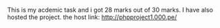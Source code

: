 This is my acdemic task and i got 28 marks out of 30 marks.
I have also hosted the project.
the host link: http://phpproject1.000.pe/
